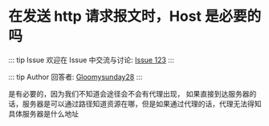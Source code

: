 # 在发送 http 请求报文时，Host 是必要的吗



::: tip Issue 
 欢迎在 Issue 中交流与讨论: [Issue 123](https://github.com/shfshanyue/Daily-Question/issues/123) 
:::

::: tip Author 
回答者: [Gloomysunday28](https://github.com/Gloomysunday28) 
:::

是有必要的，因为我们不知道会途径会不会有代理出现， 如果直接到达服务器的话，服务器是可以通过路径知道资源在哪，但是如果通过代理的话，代理无法得知具体服务器是什么地址